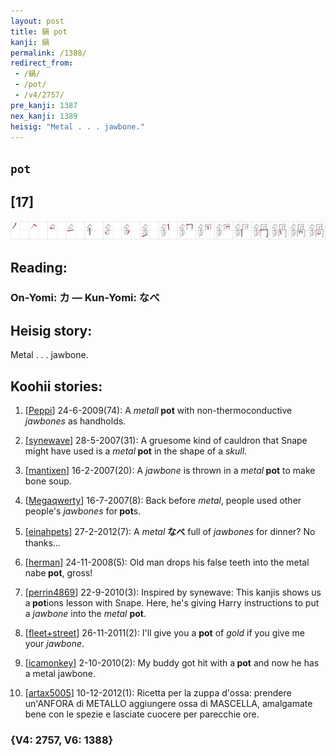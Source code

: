 ```yaml
---
layout: post
title: 鍋 pot
kanji: 鍋
permalink: /1388/
redirect_from:
 - /鍋/
 - /pot/
 - /v4/2757/
pre_kanji: 1387
nex_kanji: 1389
heisig: "Metal . . . jawbone."
---
```


## `pot`

## [17]

<div class="stroke"><img src="../images/E98D8B.png" /></div>

## Reading:

### On-Yomi: カ &mdash; Kun-Yomi: なべ

## Heisig story:

Metal . . . jawbone.

## Koohii stories:

1) [<a href="http://kanji.koohii.com/profile/Peppi">Peppi</a>] 24-6-2009(74): A <em>metall</em><strong> pot</strong> with non-thermoconductive <em>jawbones</em> as handholds.

2) [<a href="http://kanji.koohii.com/profile/synewave">synewave</a>] 28-5-2007(31): A gruesome kind of cauldron that Snape might have used is a <em>metal</em><strong> pot</strong> in the shape of a <em>skull</em>.

3) [<a href="http://kanji.koohii.com/profile/mantixen">mantixen</a>] 16-2-2007(20): A <em>jawbone</em> is thrown in a <em>metal</em><strong> pot</strong> to make bone soup.

4) [<a href="http://kanji.koohii.com/profile/Megaqwerty">Megaqwerty</a>] 16-7-2007(8): Back before <em>metal</em>, people used other people&#039;s <em>jawbones</em> for<strong> pot</strong>s.

5) [<a href="http://kanji.koohii.com/profile/einahpets">einahpets</a>] 27-2-2012(7): A <em>metal</em> <strong>なべ</strong> full of <em>jawbones</em> for dinner? No thanks...

6) [<a href="http://kanji.koohii.com/profile/herman">herman</a>] 24-11-2008(5): Old man drops his false teeth into the metal nabe<strong> pot</strong>, gross!

7) [<a href="http://kanji.koohii.com/profile/perrin4869">perrin4869</a>] 22-9-2010(3): Inspired by synewave: This kanjis shows us a<strong> pot</strong>ions lesson with Snape. Here, he&#039;s giving Harry instructions to put a <em>jawbone</em> into the <em>metal</em> <strong>pot</strong>.

8) [<a href="http://kanji.koohii.com/profile/fleet+street">fleet+street</a>] 26-11-2011(2): I&#039;ll give you a <strong>pot</strong> of <em>gold</em> if you give me your <em>jawbone</em>.

9) [<a href="http://kanji.koohii.com/profile/icamonkey">icamonkey</a>] 2-10-2010(2): My buddy got hit with a<strong> pot</strong> and now he has a metal jawbone.

10) [<a href="http://kanji.koohii.com/profile/artax5005">artax5005</a>] 10-12-2012(1): Ricetta per la zuppa d&#039;ossa: prendere un&#039;ANFORA di METALLO aggiungere ossa di MASCELLA, amalgamate bene con le spezie e lasciate cuocere per parecchie ore.

### {V4: 2757, V6: 1388}
